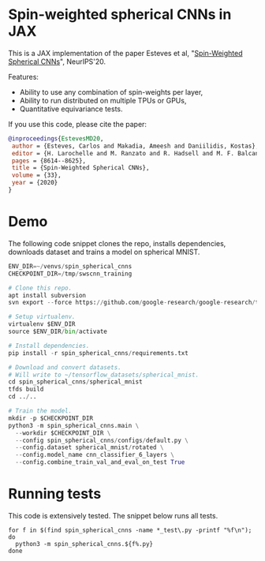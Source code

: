 # Spin-weighted spherical CNNs in JAX

This is a JAX implementation of the paper Esteves et al, "[Spin-Weighted
Spherical CNNs](https://arxiv.org/abs/2006.10731)", NeurIPS'20.

Features:

* Ability to use any combination of spin-weights per layer,
* Ability to run distributed on multiple TPUs or GPUs,
* Quantitative equivariance tests.

If you use this code, please cite the paper:

```bibtex
@inproceedings{EstevesMD20,
 author = {Esteves, Carlos and Makadia, Ameesh and Daniilidis, Kostas},
 editor = {H. Larochelle and M. Ranzato and R. Hadsell and M. F. Balcan and H. Lin},
 pages = {8614--8625},
 title = {Spin-Weighted Spherical CNNs},
 volume = {33},
 year = {2020}
}
```

# Demo
The following code snippet clones the repo, installs dependencies, downloads
dataset and trains a model on spherical MNIST.

```python
ENV_DIR=~/venvs/spin_spherical_cnns
CHECKPOINT_DIR=/tmp/swscnn_training

# Clone this repo.
apt install subversion
svn export --force https://github.com/google-research/google-research/trunk/spin_spherical_cnns

# Setup virtualenv.
virtualenv $ENV_DIR
source $ENV_DIR/bin/activate

# Install dependencies.
pip install -r spin_spherical_cnns/requirements.txt

# Download and convert datasets.
# Will write to ~/tensorflow_datasets/spherical_mnist.
cd spin_spherical_cnns/spherical_mnist
tfds build
cd ../..

# Train the model.
mkdir -p $CHECKPOINT_DIR
python3 -m spin_spherical_cnns.main \
  --workdir $CHECKPOINT_DIR \
  --config spin_spherical_cnns/configs/default.py \
  --config.dataset spherical_mnist/rotated \
  --config.model_name cnn_classifier_6_layers \
  --config.combine_train_val_and_eval_on_test True
```

# Running tests
This code is extensively tested. The snippet below runs all tests.

```shell
for f in $(find spin_spherical_cnns -name *_test\.py -printf "%f\n"); do
  python3 -m spin_spherical_cnns.${f%.py}
done
```
